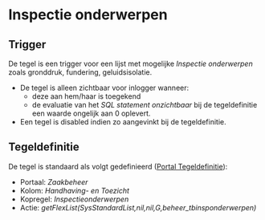 # Inspectie onderwerpen

## Trigger

De tegel is een trigger voor een lijst met mogelijke *Inspectie onderwerpen* zoals gronddruk, fundering, geluidsisolatie.

  * De tegel is alleen zichtbaar voor inlogger wanneer:
    * deze aan hem/haar is toegekend 
    * de evaluatie van het *SQL statement onzichtbaar* bij de tegeldefinitie een waarde ongelijk aan 0 oplevert. 
  * Een tegel is disabled indien zo aangevinkt bij de tegeldefinitie.

## Tegeldefinitie

De tegel is standaard als volgt gedefinieerd ([Portal Tegeldefinitie](/docs/instellen_inrichten/portaldefinitie/portal_tegel.md)):

  * Portaal: *Zaakbeheer*
  * Kolom: *Handhaving- en Toezicht*
  * Kopregel: *Inspectieonderwerpen*
  * Actie: *getFlexList(SysStandardList,nil,nil,G,beheer_tbinsponderwerpen)*

